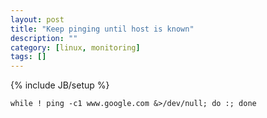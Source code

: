 ```yaml
---
layout: post
title: "Keep pinging until host is known"
description: ""
category: [linux, monitoring]
tags: []
---
```

{% include JB/setup %}


    while ! ping -c1 www.google.com &>/dev/null; do :; done
